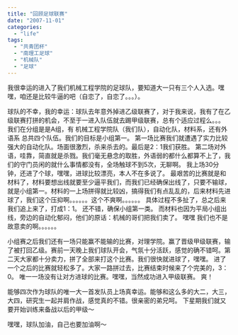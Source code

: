 ```yaml
---
title: "回顾足球联赛"
date: "2007-11-01"
categories: 
  - "life"
tags: 
  - "共青团杯"
  - "南理工足球"
  - "机械队"
  - "足球"
---
```


我很幸运的进入了我们机械工程学院的足球队，要知道大一只有三个人入选。嘿嘿，咱还是比较牛逼的吧（自恋了，自恋了。。。）。

球队的不幸，我的幸运：球队去年意外掉进乙级联赛了，对于我来说，我有了在乙级联赛打拼的机会，不至于一进入队伍就去踢甲级联赛，总有个适应过程么。。。 我们在分组是是A组，有 机械工程学院队（我们队），自动化队，材料系，还有外语系 总共四个队伍。我们的目标是小组第一。 第一场比赛我们就遭遇了实力比较强大的自动化队。场面很激烈，杀来杀去的。最后是2：1我们获胜。 第二场对外语，哇靠，简直就是杀戮。我们毫无悬念的取胜，外语弱的都什么都算不上了，我们的守门员闲的就什么事情都没有，全场触球不到5次，无聊啊。 我上场30分钟，还进了个球，嘿嘿，进球比较漂亮，本人不在多说了。 最艰苦的比赛就是和材料了，材料要想出线就要至少逼平我们，而我们已经确保出线了，只要不输球，就是小组第一。材料的一上场拼得就比较凶，搞得我们有点乱乱的，后来材料先进球了，我们这个压抑啊。。。。。。这个不爽啊。。。。。。 具体过程不多扯了，总之后来我们追上来了，打成1：1。 还不错，确保小组第一类。 而材料也因为平局小组出线，旁边的自动化郁闷，他们的原话：机械的哥们把我们卖了。 嘿嘿 我们也不是故意卖的啊。。。。。。

小组赛之后我们还有一场只能赢不能输的比赛，对理学院。赢了晋级甲级联赛，输了被打回乙级。赛前一天晚上我们球队开会，气氛十分活跃，感觉的确不错呵。第二天大家都十分卖力，拼了全部来打这个比赛。我们很快就进球了，嘿嘿。 进了一个之后的比赛就轻松多了。大家一路拼过去，比赛结束时候来了个完美的，3：0。 唯一一场没有让对方进球的比赛。嘿嘿，当然成功进入甲级联赛。 爽！

能够四次作为球队的唯一大一首发队员上场真幸运。能够和这么多的大二，大三，大四，研究生一起并肩作战，感觉真的不错。很亲密的弟兄呵。 下星期我们就又要开始训练来备战以后的甲级～

嘿嘿，球队加油，自己也要加油啊～
